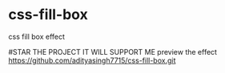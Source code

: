 # css-fill-box
css fill box effect

#STAR THE PROJECT IT WILL SUPPORT ME 
preview the effect https://github.com/adityasingh7715/css-fill-box.git
